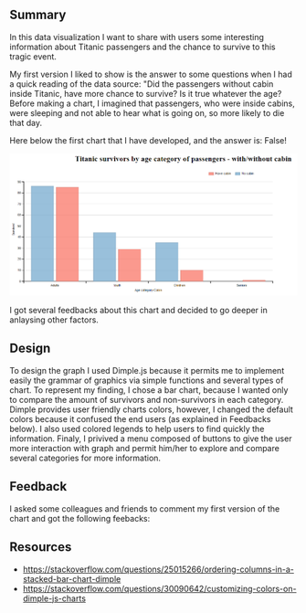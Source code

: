 ## Summary 

In this data visualization I want to share with users some interesting information about Titanic passengers and the chance to survive to this tragic event.

My first version I liked to show is the answer to some questions when I had a quick reading of the data source: "Did the passengers without cabin inside Titanic, have more chance to survive? Is it true whatever the age? Before making a chart, I imagined that passengers, who were inside cabins, were sleeping and not able to hear what is going on, so more likely to die that day. 

 Here below the first chart that I have developed, and the answer is: False!

![alt text](https://github.com/SouhailMok/DataVisualzation/blob/master/images/version1.png)

I got several feedbacks about this chart and decided to go deeper in anlaysing other factors.

## Design

To design the graph I used Dimple.js because it permits me to implement easily the grammar of graphics via simple functions and several types of chart. To represent my finding, I chose a bar chart, because I wanted only to compare the amount of survivors and non-survivors in each category. Dimple provides user friendly charts colors, however, I changed the default colors because it confused the end users (as explained in Feedbacks below). I also used colored legends to help users to find quickly the information. Finaly, I privived a menu composed of buttons to give the user more interaction with graph and permit him/her to explore and compare several categories for more information. 

## Feedback 
 I asked some colleagues and friends to comment my first version of the chart and got the following feebacks:
 
 
 
 
 
## Resources
- https://stackoverflow.com/questions/25015266/ordering-columns-in-a-stacked-bar-chart-dimple
- https://stackoverflow.com/questions/30090642/customizing-colors-on-dimple-js-charts

